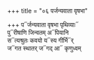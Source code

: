 +++
title = "०६ पर्जन्यवाता वृषभा"

+++
प᳓र्जन्यवाता वृषभा पृथिव्याः᳓  
पु᳓रीषाणि जिन्वतम् अ᳓पियानि  
स᳓त्यश्रुतः कवयो य᳓स्य गीर्भि᳓र्  
ज᳓गत स्थातर् ज᳓गद् आ᳓ कृणुध्वम्